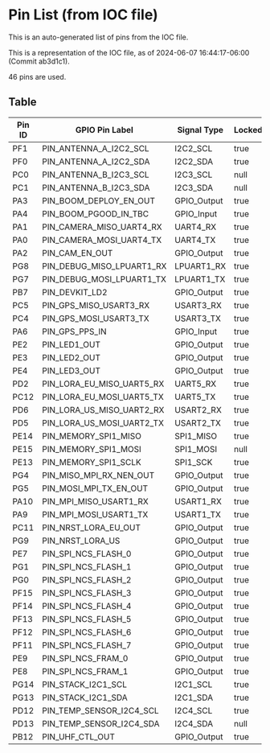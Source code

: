 # Pin List (from IOC file)

This is an auto-generated list of pins from the IOC file.

This is a representation of the IOC file, as of 2024-06-07 16:44:17-06:00 (Commit ab3d1c1).

46 pins are used.

## Table

| Pin ID | GPIO Pin Label            | Signal Type | Locked | Mode               |
|--------|---------------------------|-------------|--------|--------------------|
| PF1    | PIN_ANTENNA_A_I2C2_SCL    | I2C2_SCL    | true   | I2C                |
| PF0    | PIN_ANTENNA_A_I2C2_SDA    | I2C2_SDA    | true   | I2C                |
| PC0    | PIN_ANTENNA_B_I2C3_SCL    | I2C3_SCL    | null   | I2C                |
| PC1    | PIN_ANTENNA_B_I2C3_SDA    | I2C3_SDA    | null   | I2C                |
| PA3    | PIN_BOOM_DEPLOY_EN_OUT    | GPIO_Output | true   | null               |
| PA4    | PIN_BOOM_PGOOD_IN_TBC     | GPIO_Input  | true   | null               |
| PA1    | PIN_CAMERA_MISO_UART4_RX  | UART4_RX    | true   | Asynchronous       |
| PA0    | PIN_CAMERA_MOSI_UART4_TX  | UART4_TX    | true   | Asynchronous       |
| PA2    | PIN_CAM_EN_OUT            | GPIO_Output | true   | null               |
| PG8    | PIN_DEBUG_MISO_LPUART1_RX | LPUART1_RX  | true   | Asynchronous       |
| PG7    | PIN_DEBUG_MOSI_LPUART1_TX | LPUART1_TX  | true   | Asynchronous       |
| PB7    | PIN_DEVKIT_LD2            | GPIO_Output | true   | null               |
| PC5    | PIN_GPS_MISO_USART3_RX    | USART3_RX   | true   | Asynchronous       |
| PC4    | PIN_GPS_MOSI_USART3_TX    | USART3_TX   | true   | Asynchronous       |
| PA6    | PIN_GPS_PPS_IN            | GPIO_Input  | true   | null               |
| PE2    | PIN_LED1_OUT              | GPIO_Output | true   | null               |
| PE3    | PIN_LED2_OUT              | GPIO_Output | true   | null               |
| PE4    | PIN_LED3_OUT              | GPIO_Output | true   | null               |
| PD2    | PIN_LORA_EU_MISO_UART5_RX | UART5_RX    | true   | Asynchronous       |
| PC12   | PIN_LORA_EU_MOSI_UART5_TX | UART5_TX    | true   | Asynchronous       |
| PD6    | PIN_LORA_US_MISO_UART2_RX | USART2_RX   | true   | Asynchronous       |
| PD5    | PIN_LORA_US_MOSI_UART2_TX | USART2_TX   | true   | Asynchronous       |
| PE14   | PIN_MEMORY_SPI1_MISO      | SPI1_MISO   | true   | Full_Duplex_Master |
| PE15   | PIN_MEMORY_SPI1_MOSI      | SPI1_MOSI   | null   | Full_Duplex_Master |
| PE13   | PIN_MEMORY_SPI1_SCLK      | SPI1_SCK    | true   | Full_Duplex_Master |
| PG4    | PIN_MISO_MPI_RX_NEN_OUT   | GPIO_Output | true   | null               |
| PG5    | PIN_MOSI_MPI_TX_EN_OUT    | GPIO_Output | true   | null               |
| PA10   | PIN_MPI_MISO_USART1_RX    | USART1_RX   | true   | Asynchronous       |
| PA9    | PIN_MPI_MOSI_USART1_TX    | USART1_TX   | true   | Asynchronous       |
| PC11   | PIN_NRST_LORA_EU_OUT      | GPIO_Output | true   | null               |
| PG9    | PIN_NRST_LORA_US          | GPIO_Output | true   | null               |
| PE7    | PIN_SPI_NCS_FLASH_0       | GPIO_Output | true   | null               |
| PG1    | PIN_SPI_NCS_FLASH_1       | GPIO_Output | true   | null               |
| PG0    | PIN_SPI_NCS_FLASH_2       | GPIO_Output | true   | null               |
| PF15   | PIN_SPI_NCS_FLASH_3       | GPIO_Output | true   | null               |
| PF14   | PIN_SPI_NCS_FLASH_4       | GPIO_Output | true   | null               |
| PF13   | PIN_SPI_NCS_FLASH_5       | GPIO_Output | true   | null               |
| PF12   | PIN_SPI_NCS_FLASH_6       | GPIO_Output | true   | null               |
| PF11   | PIN_SPI_NCS_FLASH_7       | GPIO_Output | true   | null               |
| PE9    | PIN_SPI_NCS_FRAM_0        | GPIO_Output | true   | null               |
| PE8    | PIN_SPI_NCS_FRAM_1        | GPIO_Output | true   | null               |
| PG14   | PIN_STACK_I2C1_SCL        | I2C1_SCL    | true   | I2C                |
| PG13   | PIN_STACK_I2C1_SDA        | I2C1_SDA    | true   | I2C                |
| PD12   | PIN_TEMP_SENSOR_I2C4_SCL  | I2C4_SCL    | true   | I2C                |
| PD13   | PIN_TEMP_SENSOR_I2C4_SDA  | I2C4_SDA    | null   | I2C                |
| PB12   | PIN_UHF_CTL_OUT           | GPIO_Output | true   | null               |
